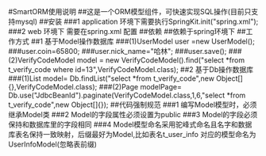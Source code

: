 #SmartORM使用说明
##这是一个ORM模型组件，可快速实现SQL操作(目前只支持mysql)
##安装
###1 application 环境下需要执行SpringKit.init("spring.xml");
###2 web 环境下 需要在spring.xml 配置 <bean class="com.iih5.smartorm.kit.SpringKit"/>
##依赖
##依赖于spring环境下
##工作方式
##1 基于Model操作数据库
  ###(1)UserModel user =new UserModel();
  ###user.coin=65800;
  ###user.nick_name="哈林";
  ###user.save();
  ###(2)VerifyCodeModel model = new VerifyCodeModel().find("select *from t_verify_code where id=13",VerifyCodeModel.class);
##2 基于Db操作数据库
  ###(1)List<VerifyCodeModel> model= Db.findList("select *from t_verify_code",new Object[]{},VerifyCodeModel.class);
  ###(2)Page<VerifyCodeModel> modelPage= Db.use("JdbcBeanId").paginate(VerifyCodeModel.class,1,6,"select *from t_verify_code",new Object[]{});
##代码强制规范
###1 编写Model模型时，必须继承Model类
###2 Model的字段属性必须设置为public
###3 Model的字段必须保持和数据库里的字段相同
###4 Model模型命名采用驼峰式命名且名字和数据库表名保持一致映射，后缀最好为Model,比如表名t_user_info 对应的模型命名为UserInfoModel(忽略表前缀)



